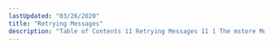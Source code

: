 ```yaml
---
lastUpdated: "03/26/2020"
title: "Retrying Messages"
description: "Table of Contents 11 Retrying Messages 11 1 The mstore Module 11 2 Message Retention..."
---
```


